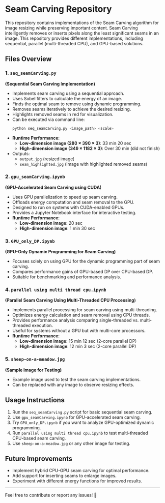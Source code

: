 # Seam Carving Repository

This repository contains implementations of the Seam Carving algorithm for image resizing while preserving important content. Seam Carving intelligently removes or inserts pixels along the least significant seams in an image. This repository provides different implementations, including sequential, parallel (multi-threaded CPU), and GPU-based solutions.

## Files Overview

### 1. `seq_seamCarving.py`
**(Sequential Seam Carving Implementation)**
- Implements seam carving using a sequential approach.
- Uses Sobel filters to calculate the energy of an image.
- Finds the optimal seam to remove using dynamic programming.
- Removes seams iteratively to achieve the desired resizing.
- Highlights removed seams in red for visualization.
- Can be executed via command line:  
  ```sh
  python seq_seamCarving.py <image_path> <scale>
  ```
- **Runtime Performance**:  
  - **Low-dimension image (280 × 390 × 3)**: 33 min 20 sec  
  - **High-dimension image (349 × 1182 × 3)**: Over 30 min (did not finish)  
- Outputs:  
  - `output.jpg` (resized image)  
  - `seam_highlighted.jpg` (image with highlighted removed seams)  

### 2. `gpu_seamCarving.ipynb`
**(GPU-Accelerated Seam Carving using CUDA)**
- Uses GPU parallelization to speed up seam carving.
- Offloads energy computation and seam removal to the GPU.
- Designed to run on systems with CUDA-enabled GPUs.
- Provides a Jupyter Notebook interface for interactive testing.
- **Runtime Performance**:  
  - **Low-dimension image**: 20 sec  
  - **High-dimension image**: 1 min 30 sec  

### 3. `GPU_only_DP.ipynb`
**(GPU-Only Dynamic Programming for Seam Carving)**
- Focuses solely on using GPU for the dynamic programming part of seam carving.
- Compares performance gains of GPU-based DP over CPU-based DP.
- Suitable for benchmarking and performance analysis.

### 4. `parallel using multi thread cpu.ipynb`
**(Parallel Seam Carving Using Multi-Threaded CPU Processing)**
- Implements parallel processing for seam carving using multi-threading.
- Optimizes energy calculation and seam removal using CPU threads.
- Provides performance analysis comparing single-threaded vs. multi-threaded execution.
- Useful for systems without a GPU but with multi-core processors.
- **Runtime Performance**:  
  - **Low-dimension image**: 15 min 12 sec (2-core parallel DP)  
  - **High-dimension image**: 12 min 3 sec (2-core parallel DP)  

### 5. `sheep-on-a-meadow.jpg`
**(Sample Image for Testing)**
- Example image used to test the seam carving implementations.
- Can be replaced with any image to observe resizing effects.

## Usage Instructions
1. Run the `seq_seamCarving.py` script for basic sequential seam carving.
2. Use `gpu_seamCarving.ipynb` for GPU-accelerated seam carving.
3. Try `GPU_only_DP.ipynb` if you want to analyze GPU-optimized dynamic programming.
4. Run `parallel using multi thread cpu.ipynb` to test multi-threaded CPU-based seam carving.
5. Use `sheep-on-a-meadow.jpg` or any other image for testing.

## Future Improvements
- Implement hybrid CPU-GPU seam carving for optimal performance.
- Add support for inserting seams to enlarge images.
- Experiment with different energy functions for improved results.

---
Feel free to contribute or report any issues! 🚀
